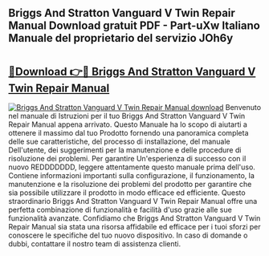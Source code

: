 ## Briggs And Stratton Vanguard V Twin Repair Manual Download gratuit PDF - Part-uXw Italiano Manuale del proprietario del servizio JOh6y

# <h2><a href="http://df9ci11.blite.top/?on=Briggs+And+Stratton+Vanguard+V+Twin+Repair+Manual">🔗Download 👉🔴 Briggs And Stratton Vanguard V Twin Repair Manual</a></h2>

[![Briggs And Stratton Vanguard V Twin Repair Manual download](https://i.imgur.com/lujVjoI.png)](http://df9ci11.blite.top/?on=Briggs+And+Stratton+Vanguard+V+Twin+Repair+Manual)
Benvenuto nel manuale di Istruzioni per il tuo Briggs And Stratton Vanguard V Twin Repair Manual appena arrivato. Questo Manuale ha lo scopo di aiutarti a ottenere il massimo dal tuo Prodotto fornendo una panoramica completa delle sue caratteristiche, del processo di installazione, del manuale Dell'utente, dei suggerimenti per la manutenzione e delle procedure di risoluzione dei problemi. Per garantire Un'esperienza di successo con il nuovo REDDDDDDD, leggere attentamente questo manuale prima dell'uso. Contiene informazioni importanti sulla configurazione, il funzionamento, la manutenzione e la risoluzione dei problemi del prodotto per garantire che sia possibile utilizzare il prodotto in modo efficace ed efficiente. Questo straordinario Briggs And Stratton Vanguard V Twin Repair Manual offre una perfetta combinazione di funzionalità e facilità d'uso grazie alle sue funzionalità avanzate. Confidiamo che Briggs And Stratton Vanguard V Twin Repair Manual sia stata una risorsa affidabile ed efficace per i tuoi sforzi per conoscere le specifiche del tuo nuovo dispositivo. In caso di domande o dubbi, contattare il nostro team di assistenza clienti.
